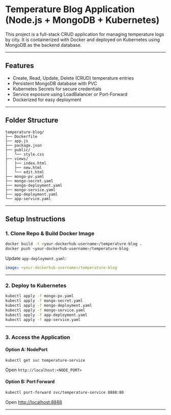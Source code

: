 #  Temperature Blog Application (Node.js + MongoDB + Kubernetes)

This project is a full-stack CRUD application for managing temperature logs by city. It is containerized with Docker and deployed on Kubernetes using MongoDB as the backend database.

---

##  Features

- Create, Read, Update, Delete (CRUD) temperature entries
- Persistent MongoDB database with PVC
- Kubernetes Secrets for secure credentials
- Service exposure using LoadBalancer or Port-Forward
- Dockerized for easy deployment

---

##  Folder Structure

```
temperature-blog/
├── Dockerfile
├── app.js
├── package.json
├── public/
│   └── style.css
├── views/
│   ├── index.html
│   ├── new.html
│   └── edit.html
├── mongo-pv.yaml
├── mongo-secret.yaml
├── mongo-deployment.yaml
├── mongo-service.yaml
├── app-deployment.yaml
└── app-service.yaml
```

---

##  Setup Instructions

### 1. Clone Repo & Build Docker Image

```bash
docker build -t <your-dockerhub-username>/temperature-blog .
docker push <your-dockerhub-username>/temperature-blog
```

Update `app-deployment.yaml`:
```yaml
image: <your-dockerhub-username>/temperature-blog
```

---

### 2. Deploy to Kubernetes

```bash
kubectl apply -f mongo-pv.yaml
kubectl apply -f mongo-secret.yaml
kubectl apply -f mongo-deployment.yaml
kubectl apply -f mongo-service.yaml
kubectl apply -f app-deployment.yaml
kubectl apply -f app-service.yaml
```

---

### 3. Access the Application

#### Option A: NodePort

```bash
kubectl get svc temperature-service
```
Open `http://localhost:<NODE_PORT>`

#### Option B: Port Forward

```bash
kubectl port-forward svc/temperature-service 8888:80
```
Open [http://localhost:8888](http://localhost:8888)

---



